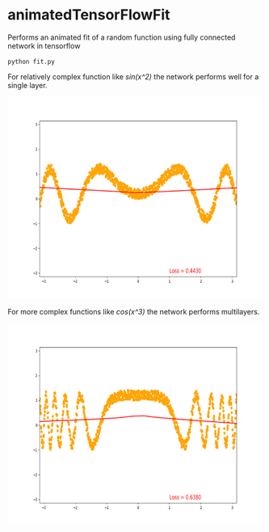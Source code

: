# animatedTensorFlowFit
Performs an animated fit of a random function using fully connected network in tensorflow

```
python fit.py
```
For relatively complex function like *sin(x^2)* the network performs well for a single layer. 


<img src="https://github.com/ddevetak/animatedTensorFlowFit/blob/master/an.gif" width="600" height="400">


For more complex functions like *cos(x^3)* the network performs multilayers.

<img src="https://github.com/ddevetak/animatedTensorFlowFit/blob/master/an1.gif" width="600" height="400">
